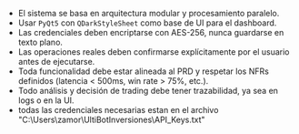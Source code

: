 - El sistema se basa en arquitectura modular y procesamiento paralelo.
- Usar `PyQt5` con `QDarkStyleSheet` como base de UI para el dashboard.
- Las credenciales deben encriptarse con AES-256, nunca guardarse en texto plano.
- Las operaciones reales deben confirmarse explícitamente por el usuario antes de ejecutarse.
- Toda funcionalidad debe estar alineada al PRD y respetar los NFRs definidos (latencia < 500ms, win rate > 75%, etc.).
- Todo análisis y decisión de trading debe tener trazabilidad, ya sea en logs o en la UI.
- todas las credenciales necesarias estan en el archivo "C:\Users\zamor\UltiBotInversiones\API_Keys.txt"